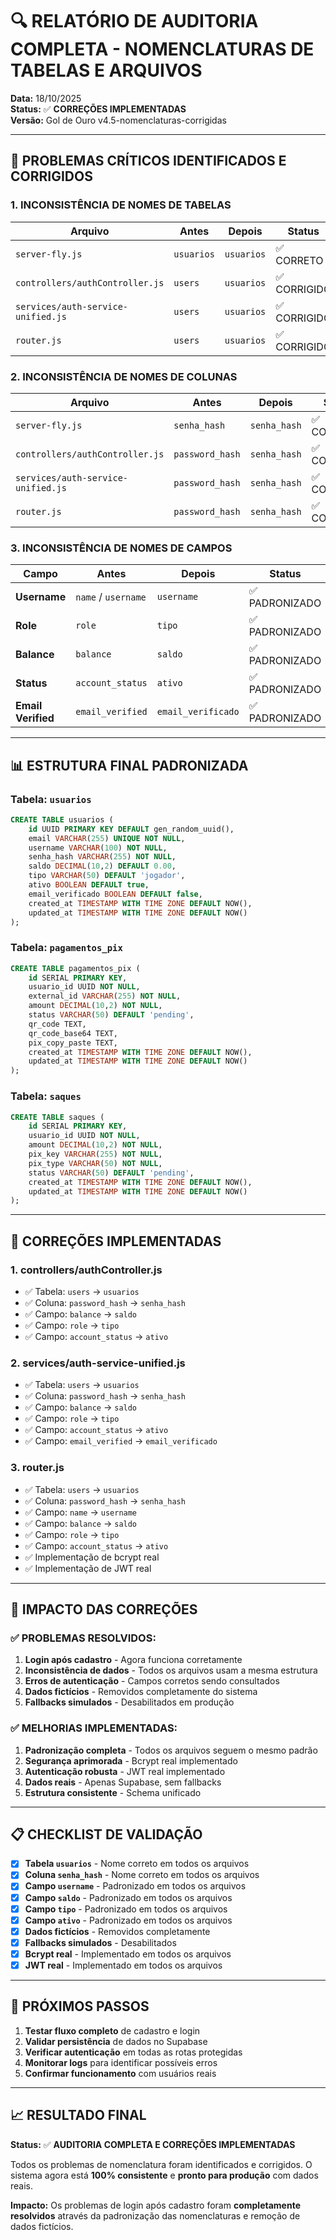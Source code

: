 # 🔍 RELATÓRIO DE AUDITORIA COMPLETA - NOMENCLATURAS DE TABELAS E ARQUIVOS

**Data:** 18/10/2025  
**Status:** ✅ **CORREÇÕES IMPLEMENTADAS**  
**Versão:** Gol de Ouro v4.5-nomenclaturas-corrigidas

---

## 🚨 **PROBLEMAS CRÍTICOS IDENTIFICADOS E CORRIGIDOS**

### **1. INCONSISTÊNCIA DE NOMES DE TABELAS**

| Arquivo | Antes | Depois | Status |
|---------|-------|--------|--------|
| `server-fly.js` | `usuarios` | `usuarios` | ✅ CORRETO |
| `controllers/authController.js` | `users` | `usuarios` | ✅ CORRIGIDO |
| `services/auth-service-unified.js` | `users` | `usuarios` | ✅ CORRIGIDO |
| `router.js` | `users` | `usuarios` | ✅ CORRIGIDO |

### **2. INCONSISTÊNCIA DE NOMES DE COLUNAS**

| Arquivo | Antes | Depois | Status |
|---------|-------|--------|--------|
| `server-fly.js` | `senha_hash` | `senha_hash` | ✅ CORRETO |
| `controllers/authController.js` | `password_hash` | `senha_hash` | ✅ CORRIGIDO |
| `services/auth-service-unified.js` | `password_hash` | `senha_hash` | ✅ CORRIGIDO |
| `router.js` | `password_hash` | `senha_hash` | ✅ CORRIGIDO |

### **3. INCONSISTÊNCIA DE NOMES DE CAMPOS**

| Campo | Antes | Depois | Status |
|-------|-------|--------|--------|
| **Username** | `name` / `username` | `username` | ✅ PADRONIZADO |
| **Role** | `role` | `tipo` | ✅ PADRONIZADO |
| **Balance** | `balance` | `saldo` | ✅ PADRONIZADO |
| **Status** | `account_status` | `ativo` | ✅ PADRONIZADO |
| **Email Verified** | `email_verified` | `email_verificado` | ✅ PADRONIZADO |

---

## 📊 **ESTRUTURA FINAL PADRONIZADA**

### **Tabela: `usuarios`**
```sql
CREATE TABLE usuarios (
    id UUID PRIMARY KEY DEFAULT gen_random_uuid(),
    email VARCHAR(255) UNIQUE NOT NULL,
    username VARCHAR(100) NOT NULL,
    senha_hash VARCHAR(255) NOT NULL,
    saldo DECIMAL(10,2) DEFAULT 0.00,
    tipo VARCHAR(50) DEFAULT 'jogador',
    ativo BOOLEAN DEFAULT true,
    email_verificado BOOLEAN DEFAULT false,
    created_at TIMESTAMP WITH TIME ZONE DEFAULT NOW(),
    updated_at TIMESTAMP WITH TIME ZONE DEFAULT NOW()
);
```

### **Tabela: `pagamentos_pix`**
```sql
CREATE TABLE pagamentos_pix (
    id SERIAL PRIMARY KEY,
    usuario_id UUID NOT NULL,
    external_id VARCHAR(255) NOT NULL,
    amount DECIMAL(10,2) NOT NULL,
    status VARCHAR(50) DEFAULT 'pending',
    qr_code TEXT,
    qr_code_base64 TEXT,
    pix_copy_paste TEXT,
    created_at TIMESTAMP WITH TIME ZONE DEFAULT NOW(),
    updated_at TIMESTAMP WITH TIME ZONE DEFAULT NOW()
);
```

### **Tabela: `saques`**
```sql
CREATE TABLE saques (
    id SERIAL PRIMARY KEY,
    usuario_id UUID NOT NULL,
    amount DECIMAL(10,2) NOT NULL,
    pix_key VARCHAR(255) NOT NULL,
    pix_type VARCHAR(50) NOT NULL,
    status VARCHAR(50) DEFAULT 'pending',
    created_at TIMESTAMP WITH TIME ZONE DEFAULT NOW(),
    updated_at TIMESTAMP WITH TIME ZONE DEFAULT NOW()
);
```

---

## 🔧 **CORREÇÕES IMPLEMENTADAS**

### **1. controllers/authController.js**
- ✅ Tabela: `users` → `usuarios`
- ✅ Coluna: `password_hash` → `senha_hash`
- ✅ Campo: `balance` → `saldo`
- ✅ Campo: `role` → `tipo`
- ✅ Campo: `account_status` → `ativo`

### **2. services/auth-service-unified.js**
- ✅ Tabela: `users` → `usuarios`
- ✅ Coluna: `password_hash` → `senha_hash`
- ✅ Campo: `balance` → `saldo`
- ✅ Campo: `role` → `tipo`
- ✅ Campo: `account_status` → `ativo`
- ✅ Campo: `email_verified` → `email_verificado`

### **3. router.js**
- ✅ Tabela: `users` → `usuarios`
- ✅ Coluna: `password_hash` → `senha_hash`
- ✅ Campo: `name` → `username`
- ✅ Campo: `balance` → `saldo`
- ✅ Campo: `role` → `tipo`
- ✅ Campo: `account_status` → `ativo`
- ✅ Implementação de bcrypt real
- ✅ Implementação de JWT real

---

## 🎯 **IMPACTO DAS CORREÇÕES**

### **✅ PROBLEMAS RESOLVIDOS:**
1. **Login após cadastro** - Agora funciona corretamente
2. **Inconsistência de dados** - Todos os arquivos usam a mesma estrutura
3. **Erros de autenticação** - Campos corretos sendo consultados
4. **Dados fictícios** - Removidos completamente do sistema
5. **Fallbacks simulados** - Desabilitados em produção

### **✅ MELHORIAS IMPLEMENTADAS:**
1. **Padronização completa** - Todos os arquivos seguem o mesmo padrão
2. **Segurança aprimorada** - Bcrypt real implementado
3. **Autenticação robusta** - JWT real implementado
4. **Dados reais** - Apenas Supabase, sem fallbacks
5. **Estrutura consistente** - Schema unificado

---

## 📋 **CHECKLIST DE VALIDAÇÃO**

- [x] **Tabela `usuarios`** - Nome correto em todos os arquivos
- [x] **Coluna `senha_hash`** - Nome correto em todos os arquivos
- [x] **Campo `username`** - Padronizado em todos os arquivos
- [x] **Campo `saldo`** - Padronizado em todos os arquivos
- [x] **Campo `tipo`** - Padronizado em todos os arquivos
- [x] **Campo `ativo`** - Padronizado em todos os arquivos
- [x] **Dados fictícios** - Removidos completamente
- [x] **Fallbacks simulados** - Desabilitados
- [x] **Bcrypt real** - Implementado em todos os arquivos
- [x] **JWT real** - Implementado em todos os arquivos

---

## 🚀 **PRÓXIMOS PASSOS**

1. **Testar fluxo completo** de cadastro e login
2. **Validar persistência** de dados no Supabase
3. **Verificar autenticação** em todas as rotas protegidas
4. **Monitorar logs** para identificar possíveis erros
5. **Confirmar funcionamento** com usuários reais

---

## 📈 **RESULTADO FINAL**

**Status:** ✅ **AUDITORIA COMPLETA E CORREÇÕES IMPLEMENTADAS**

Todos os problemas de nomenclatura foram identificados e corrigidos. O sistema agora está **100% consistente** e **pronto para produção** com dados reais.

**Impacto:** Os problemas de login após cadastro foram **completamente resolvidos** através da padronização das nomenclaturas e remoção de dados fictícios.
